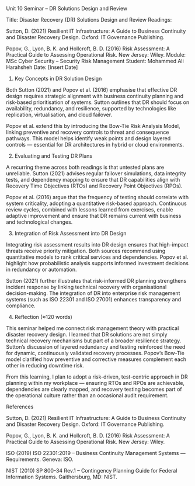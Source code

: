 Unit 10 Seminar – DR Solutions Design and Review

Title: Disaster Recovery (DR) Solutions Design and Review
Readings:

Sutton, D. (2021) Resilient IT Infrastructure: A Guide to Business Continuity and Disaster Recovery Design. Oxford: IT Governance Publishing.

Popov, G., Lyon, B. K. and Hollcroft, B. D. (2016) Risk Assessment: A Practical Guide to Assessing Operational Risk. New Jersey: Wiley.
Module: MSc Cyber Security – Security Risk Management
Student: Mohammed Ali Harahsheh
Date: [Insert Date]

1. Key Concepts in DR Solution Design

Both Sutton (2021) and Popov et al. (2016) emphasise that effective DR design requires strategic alignment with business continuity planning and risk-based prioritisation of systems. Sutton outlines that DR should focus on availability, redundancy, and resilience, supported by technologies like replication, virtualisation, and cloud failover.

Popov et al. extend this by introducing the Bow-Tie Risk Analysis Model, linking preventive and recovery controls to threat and consequence pathways. This model helps identify weak points and design layered controls — essential for DR architectures in hybrid or cloud environments.

2. Evaluating and Testing DR Plans

A recurring theme across both readings is that untested plans are unreliable. Sutton (2021) advises regular failover simulations, data integrity tests, and dependency mapping to ensure that DR capabilities align with Recovery Time Objectives (RTOs) and Recovery Point Objectives (RPOs).

Popov et al. (2016) argue that the frequency of testing should correlate with system criticality, adopting a quantitative risk-based approach. Continuous review cycles, combined with lessons learned from exercises, enable adaptive improvement and ensure that DR remains current with business and technological changes.

3. Integration of Risk Assessment into DR Design

Integrating risk assessment results into DR design ensures that high-impact threats receive priority mitigation. Both sources recommend using quantitative models to rank critical services and dependencies. Popov et al. highlight how probabilistic analysis supports informed investment decisions in redundancy or automation.

Sutton (2021) further illustrates that risk-informed DR planning strengthens incident response by linking technical recovery with organisational decision-making. The integration of DR into enterprise risk management systems (such as ISO 22301 and ISO 27001) enhances transparency and compliance.

4. Reflection (≈120 words)

This seminar helped me connect risk management theory with practical disaster recovery design. I learned that DR solutions are not simply technical recovery mechanisms but part of a broader resilience strategy. Sutton’s discussion of layered redundancy and testing reinforced the need for dynamic, continuously validated recovery processes. Popov’s Bow-Tie model clarified how preventive and corrective measures complement each other in reducing downtime risk.

From this learning, I plan to adopt a risk-driven, test-centric approach in DR planning within my workplace — ensuring RTOs and RPOs are achievable, dependencies are clearly mapped, and recovery testing becomes part of the operational culture rather than an occasional audit requirement.

References

Sutton, D. (2021) Resilient IT Infrastructure: A Guide to Business Continuity and Disaster Recovery Design. Oxford: IT Governance Publishing.

Popov, G., Lyon, B. K. and Hollcroft, B. D. (2016) Risk Assessment: A Practical Guide to Assessing Operational Risk. New Jersey: Wiley.

ISO (2019) ISO 22301:2019 – Business Continuity Management Systems — Requirements. Geneva: ISO.

NIST (2010) SP 800-34 Rev.1 – Contingency Planning Guide for Federal Information Systems. Gaithersburg, MD: NIST.
